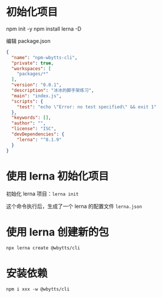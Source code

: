 
# 初始化项目

npm init -y
npm install lerna -D

编辑 package.json
```json
{
  "name": "npm-wbytts-cli",
  "private": true,
  "workspaces": [
    "packages/*"
  ],
  "version": "0.0.1",
  "description": "冰冰的脚手架练习",
  "main": "index.js",
  "scripts": {
    "test": "echo \"Error: no test specified\" && exit 1"
  },
  "keywords": [],
  "author": "",
  "license": "ISC",
  "devDependencies": {
    "lerna": "^8.1.9"
  }
}
```

# 使用 lerna 初始化项目

初始化 lerna 项目：`lerna init`

这个命令执行后，生成了一个 lerna 的配置文件 `lerna.json` 

# 使用 lerna 创建新的包

```
npx lerna create @wbytts/cli
```

# 安装依赖

```
npm i xxx -w @wbytts/cli
```

